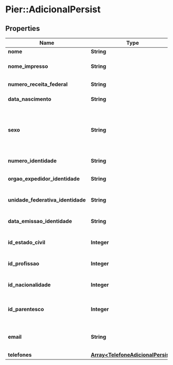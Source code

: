 # Pier::AdicionalPersist

## Properties
Name | Type | Description | Notes
------------ | ------------- | ------------- | -------------
**nome** | **String** | Nome completo do Adicional. | 
**nome_impresso** | **String** | Nome do Adicional que ser\u00C3\u00A1 gravado no Cart\u00C3\u00A3o. | [optional] 
**numero_receita_federal** | **String** | N\u00C3\u00BAmero do CPF ou CNPJ do Adicional. | 
**data_nascimento** | **String** | Data de Nascimento do Adicional em formato yyyy-MM-dd. | [optional] 
**sexo** | **String** | C\u00C3\u00B3digo de identifica\u00C3\u00A7\u00C3\u00A3o do sexo da Pessoa, quando PF, sendo: (\&quot;M\&quot;: Masculino), (\&quot;F\&quot;: Feminino), (\&quot;O\&quot;: Outro), (\&quot;N\&quot;: N\u00C3\u00A3o Especificado). | [optional] 
**numero_identidade** | **String** | N\u00C3\u00BAmero do Documento de Identidade do Adicional. | [optional] 
**orgao_expedidor_identidade** | **String** | Nome do Org\u00C3\u00A3o Emissor do Documento de Identidade do Adicional. | [optional] 
**unidade_federativa_identidade** | **String** | Sigla da Unidade Federativa onde o Documento de Identidade do Adicional foi emitido. | [optional] 
**data_emissao_identidade** | **String** | Data de emiss\u00C3\u00A3o do Documento de Identidade do Adicional em formato yyyy-MM-dd. | [optional] 
**id_estado_civil** | **Integer** | C\u00C3\u00B3digo de identifica\u00C3\u00A7\u00C3\u00A3o do Estado Civil do Adicional. | [optional] 
**id_profissao** | **Integer** | C\u00C3\u00B3digo de identifica\u00C3\u00A7\u00C3\u00A3o da Profissao do Adicional. | [optional] 
**id_nacionalidade** | **Integer** | C\u00C3\u00B3digo de identifica\u00C3\u00A7\u00C3\u00A3o da Nacionalidade do Adicional. | [optional] 
**id_parentesco** | **Integer** | C\u00C3\u00B3digo de identifica\u00C3\u00A7\u00C3\u00A3o do Parentesco do Adicional com o Titular. | [optional] 
**email** | **String** | C\u00C3\u00B3digo de identifica\u00C3\u00A7\u00C3\u00A3o do Parentesco do Adicional com o Titular. | [optional] 
**telefones** | [**Array&lt;TelefoneAdicionalPersist&gt;**](TelefoneAdicionalPersist.md) | Lista de telefones do adicional. | [optional] 


